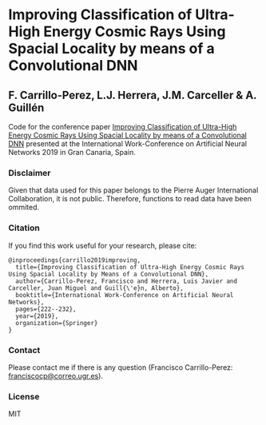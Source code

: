 # Improving Classification of Ultra-High Energy Cosmic Rays Using Spacial Locality by means of a Convolutional DNN
## F. Carrillo-Perez, L.J. Herrera, J.M. Carceller & A. Guillén

Code for the conference paper [Improving Classification of Ultra-High Energy Cosmic Rays Using Spacial Locality by means of a Convolutional DNN](https://www.springerprofessional.de/en/improving-classification-of-ultra-high-energy-cosmic-rays-using-/16772468)
presented at the International Work-Conference on Artificial Neural Networks 2019 in Gran Canaria, Spain.

### Disclaimer

Given that data used for this paper belongs to the Pierre Auger International Collaboration,
it is not public. Therefore, functions to read data have been ommited.

### Citation

If you find this work useful for your research, please cite:

```
@inproceedings{carrillo2019improving,
  title={Improving Classification of Ultra-High Energy Cosmic Rays Using Spacial Locality by Means of a Convolutional DNN},
  author={Carrillo-Perez, Francisco and Herrera, Luis Javier and Carceller, Juan Miguel and Guill{\'e}n, Alberto},
  booktitle={International Work-Conference on Artificial Neural Networks},
  pages={222--232},
  year={2019},
  organization={Springer}
}
```

### Contact

Please contact me if there is any question (Francisco Carrillo-Perez: franciscocp@correo.ugr.es).

### License

MIT

